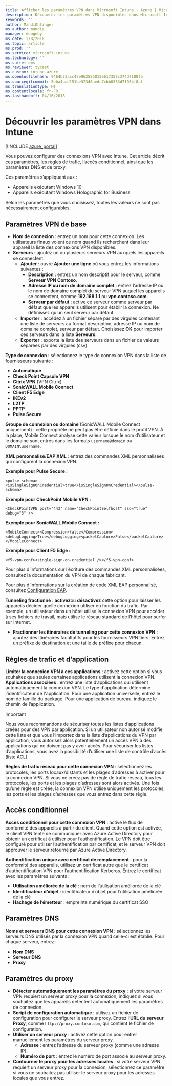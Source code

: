 ```yaml
---
title: Afficher les paramètres VPN dans Microsoft Intune - Azure | Microsoft Docs
description: Découvrez les paramètres VPN disponibles dans Microsoft Intune, à quoi ils servent et ce qu’ils font, notamment les règles de trafic, l’accès conditionnel et les paramètres DNS et de proxy pour les appareils Windows 10 et les appareils Windows Holographic for Business.
keywords: ''
author: MandiOhlinger
ms.author: mandia
manager: dougeby
ms.date: 3/8/2018
ms.topic: article
ms.prod: ''
ms.service: microsoft-intune
ms.technology: ''
ms.suite: ems
ms.reviewer: tycast
ms.custom: intune-azure
ms.openlocfilehash: 9464b73acc43b9625560156617359c374d7100fb
ms.sourcegitcommit: 5eba4bad151be32346aedc7cbb0333d71934f8cf
ms.translationtype: HT
ms.contentlocale: fr-FR
ms.lasthandoff: 04/16/2018
---
```

# <a name="read-about-the-vpn-settings-in-intune"></a>Découvrir les paramètres VPN dans Intune

[!INCLUDE [azure_portal](./includes/azure_portal.md)]

Vous pouvez configurer des connexions VPN avec Intune. Cet article décrit ces paramètres, les règles de trafic, l’accès conditionnel, ainsi que les paramètres DNS et de proxy.

Ces paramètres s’appliquent aux :

- Appareils exécutant Windows 10
- Appareils exécutant Windows Holographic for Business

Selon les paramètres que vous choisissez, toutes les valeurs ne sont pas nécessairement configurables.

## <a name="base-vpn-settings"></a>Paramètres VPN de base

- **Nom de connexion** : entrez un nom pour cette connexion. Les utilisateurs finaux voient ce nom quand ils recherchent dans leur appareil la liste des connexions VPN disponibles.
- **Serveurs** : ajoutez un ou plusieurs serveurs VPN auxquels les appareils se connectent.
  - **Ajouter** : ouvre **Ajouter une ligne** où vous entrez les informations suivantes :
    - **Description** : entrez un nom descriptif pour le serveur, comme **Serveur VPN Contoso**.
    - **Adresse IP ou nom de domaine complet** : entrez l’adresse IP ou le nom de domaine complet du serveur VPN auquel les appareils se connectent, comme **192.168.1.1** ou **vpn.contoso.com**.
    - **Serveur par défaut** : active ce serveur comme serveur par défaut que les appareils utilisent pour établir la connexion. Ne définissez qu’un seul serveur par défaut.
  - **Importer** : accédez à un fichier séparé par des virgules contenant une liste de serveurs au format description, adresse IP ou nom de domaine complet, serveur par défaut. Choisissez **OK** pour importer ces serveurs dans la liste **Serveurs**.
  - **Exporter** : exporte la liste des serveurs dans un fichier de valeurs séparées par des virgules (csv).

**Type de connexion** : sélectionnez le type de connexion VPN dans la liste de fournisseurs suivante :

- **Automatique**
- **Check Point Capsule VPN**
- **Citrix VPN** (VPN Citrix)
- **SonicWALL Mobile Connect**
- **Client F5 Edge**
- **IKEv2**
- **L2TP**
- **PPTP**
- **Pulse Secure**

**Groupe de connexion ou domaine** (SonicWALL Mobile Connect uniquement) : cette propriété ne peut pas être définie dans le profil VPN. À la place, Mobile Connect analyse cette valeur lorsque le nom d’utilisateur et le domaine sont entrés dans les formats `username@domain` ou `DOMAIN\username`.

**XML personnalisé**/**EAP XML** : entrez des commandes XML personnalisées qui configurent la connexion VPN.

**Exemple pour Pulse Secure :**

```
<pulse-schema><isSingleSignOnCredential>true</isSingleSignOnCredential></pulse-schema>
```

**Exemple pour CheckPoint Mobile VPN :**

```
<CheckPointVPN port="443" name="CheckPointSelfhost" sso="true" debug="3" />
```

**Exemple pour SonicWALL Mobile Connect :**

```
<MobileConnect><Compression>false</Compression><debugLogging>True</debugLogging><packetCapture>False</packetCapture></MobileConnect>
```

**Exemple pour Client F5 Edge :**

```
<f5-vpn-conf><single-sign-on-credential /></f5-vpn-conf>
```

Pour plus d’informations sur l’écriture des commandes XML personnalisées, consultez la documentation du VPN de chaque fabricant.

Pour plus d’informations sur la création de code XML EAP personnalisé, consultez [Configuration EAP](https://docs.microsoft.com/windows/client-management/mdm/eap-configuration).

**Tunneling fractionné** : **activez**ou **désactivez** cette option pour laisser les appareils décider quelle connexion utiliser en fonction du trafic. Par exemple, un utilisateur dans un hôtel utilise la connexion VPN pour accéder à ses fichiers de travail, mais utilise le réseau standard de l’hôtel pour surfer sur Internet.
- **Fractionner les itinéraires de tunneling pour cette connexion VPN** : ajoutez des itinéraires facultatifs pour les fournisseurs VPN tiers. Entrez un préfixe de destination et une taille de préfixe pour chacun.

## <a name="apps-and-traffic-rules"></a>Règles de trafic et d’application

**Limiter la connexion VPN à ces applications** : activez cette option si vous souhaitez que seules certaines applications utilisent la connexion VPN.
**Applications associées** : entrez une liste d’applications qui utilisent automatiquement la connexion VPN. Le type d'application détermine l'identificateur de l'application. Pour une application universelle, entrez le nom de famille du package. Pour une application de bureau, indiquez le chemin de l’application.

>[!IMPORTANT]
>Nous vous recommandons de sécuriser toutes les listes d’applications créées pour des VPN par application. Si un utilisateur non autorisé modifie cette liste et que vous l’importez dans la liste d’applications du VPN par application, vous autorisez alors potentiellement un accès VPN à des applications qui ne doivent pas y avoir accès. Pour sécuriser les listes d’applications, vous avez la possibilité d’utiliser une liste de contrôle d’accès (liste ACL).

**Règles de trafic réseau pour cette connexion VPN** : sélectionnez les protocoles, les ports locaux/distants et les plages d’adresses à activer pour la connexion VPN. Si vous ne créez pas de règle de trafic réseau, tous les protocoles, les ports et les plages d’adresses sont alors activés. Une fois qu’une règle est créée, la connexion VPN utilise uniquement les protocoles, les ports et les plages d’adresses que vous entrez dans cette règle.

## <a name="conditional-access"></a>Accès conditionnel

**Accès conditionnel pour cette connexion VPN** : active le flux de conformité des appareils à partir du client. Quand cette option est activée, le client VPN tente de communiquer avec Azure Active Directory pour obtenir un certificat à utiliser pour l’authentification. Le VPN doit être configuré pour utiliser l’authentification par certificat, et le serveur VPN doit approuver le serveur retourné par Azure Active Directory.

**Authentification unique avec certificat de remplacement** : pour la conformité des appareils, utilisez un certificat autre que le certificat d’authentification VPN pour l’authentification Kerberos. Entrez le certificat avec les paramètres suivants :

- **Utilisation améliorée de la clé** : nom de l’utilisation améliorée de la clé
- **Identificateur d’objet** : identificateur d’objet pour l’utilisation améliorée de la clé
- **Hachage de l’émetteur** : empreinte numérique du certificat SSO

## <a name="dns-settings"></a>Paramètres DNS

**Noms et serveurs DNS pour cette connexion VPN** : sélectionnez les serveurs DNS utilisés par la connexion VPN quand celle-ci est établie.
Pour chaque serveur, entrez :
- **Nom DNS**
- **Serveur DNS**
- **Proxy**

## <a name="proxy-settings"></a>Paramètres du proxy

- **Détecter automatiquement les paramètres du proxy** : si votre serveur VPN requiert un serveur proxy pour la connexion, indiquez si vous souhaitez que les appareils détectent automatiquement les paramètres de connexion.
- **Script de configuration automatique** : utilisez un fichier de configuration pour configurer le serveur proxy. Entrez l’**URL du serveur Proxy**, comme `http://proxy.contoso.com`, qui contient le fichier de configuration.
- **Utiliser un serveur proxy** : activez cette option pour entrer manuellement les paramètres du serveur proxy.
  - **Adresse** : entrez l’adresse du serveur proxy (comme une adresse IP).
  - **Numéro de port** : entrez le numéro de port associé au serveur proxy.
- **Contourner le proxy pour les adresses locales** : si votre serveur VPN requiert un serveur proxy pour la connexion, sélectionnez ce paramètre si vous ne souhaitez pas utiliser le serveur proxy pour les adresses locales que vous entrez.
